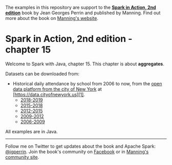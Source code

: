 The examples in this repository are support to the **[Spark in Action, 2nd edition](http://jgp.net/sia)** book by Jean Georges Perrin and published by Manning. Find out more about the book on [Manning's website](http://jgp.net/sia).

# Spark in Action, 2nd edition - chapter 15

Welcome to Spark with Java, chapter 15. This chapter is about **aggregates**.

Datasets can be downloaded from:
* Historical daily attendance by school from 2006 to now, from the [open data platform from the city of New York][1] at [https://data.cityofnewyork.us][1].
  + [2018-2019](https://data.cityofnewyork.us/Education/2018-2019-Daily-Attendance/x3bb-kg5j)
  + [2015-2018](https://data.cityofnewyork.us/Education/2015-2018-Historical-Daily-Attendance-By-School/3y5p-x48f)
  + [2012-2015](https://data.cityofnewyork.us/Education/2012-2015-Historical-Daily-Attendance-By-School/pffu-gbfi)
  + [2009-2012](https://data.cityofnewyork.us/Education/2009-2012-Historical-Daily-Attendance-By-School/wpqj-3buw)
  + [2006-2009](https://data.cityofnewyork.us/Education/2006-2009-Historical-Daily-Attendance-By-School/xwxx-rnki)
  

All examples are in Java.

---

Follow me on Twitter to get updates about the book and Apache Spark: [@jgperrin](https://twitter.com/jgperrin). Join the book's community on [Facebook](https://www.facebook.com/SparkWithJava/) or in [Manning's community site](https://forums.manning.com/forums/spark-in-action-second-edition?a_aid=jgp).

[1]: https://data.cityofnewyork.us
